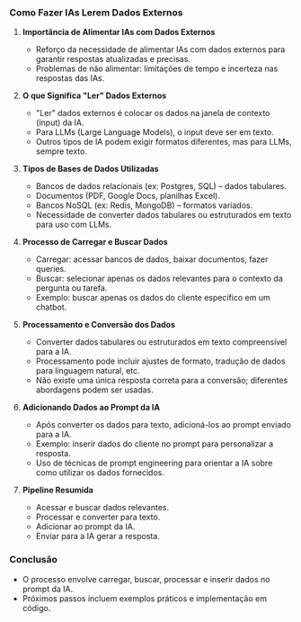 ### Como Fazer IAs Lerem Dados Externos

1. **Importância de Alimentar IAs com Dados Externos**

   - Reforço da necessidade de alimentar IAs com dados externos para garantir respostas atualizadas e precisas.
   - Problemas de não alimentar: limitações de tempo e incerteza nas respostas das IAs.

2. **O que Significa "Ler" Dados Externos**

   - "Ler" dados externos é colocar os dados na janela de contexto (input) da IA.
   - Para LLMs (Large Language Models), o input deve ser em texto.
   - Outros tipos de IA podem exigir formatos diferentes, mas para LLMs, sempre texto.

3. **Tipos de Bases de Dados Utilizadas**

   - Bancos de dados relacionais (ex: Postgres, SQL) – dados tabulares.
   - Documentos (PDF, Google Docs, planilhas Excel).
   - Bancos NoSQL (ex: Redis, MongoDB) – formatos variados.
   - Necessidade de converter dados tabulares ou estruturados em texto para uso com LLMs.

4. **Processo de Carregar e Buscar Dados**

   - Carregar: acessar bancos de dados, baixar documentos, fazer queries.
   - Buscar: selecionar apenas os dados relevantes para o contexto da pergunta ou tarefa.
   - Exemplo: buscar apenas os dados do cliente específico em um chatbot.

5. **Processamento e Conversão dos Dados**

   - Converter dados tabulares ou estruturados em texto compreensível para a IA.
   - Processamento pode incluir ajustes de formato, tradução de dados para linguagem natural, etc.
   - Não existe uma única resposta correta para a conversão; diferentes abordagens podem ser usadas.

6. **Adicionando Dados ao Prompt da IA**

   - Após converter os dados para texto, adicioná-los ao prompt enviado para a IA.
   - Exemplo: inserir dados do cliente no prompt para personalizar a resposta.
   - Uso de técnicas de prompt engineering para orientar a IA sobre como utilizar os dados fornecidos.

7. **Pipeline Resumida**

   - Acessar e buscar dados relevantes.
   - Processar e converter para texto.
   - Adicionar ao prompt da IA.
   - Enviar para a IA gerar a resposta.

### Conclusão

- O processo envolve carregar, buscar, processar e inserir dados no prompt da IA.
- Próximos passos incluem exemplos práticos e implementação em código.
